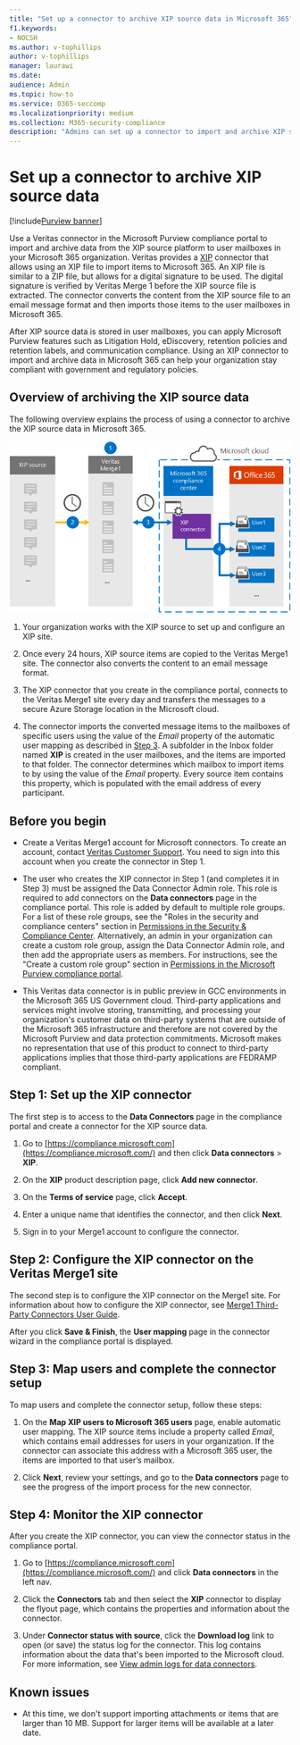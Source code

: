 ```yaml
---
title: "Set up a connector to archive XIP source data in Microsoft 365"
f1.keywords:
- NOCSH
ms.author: v-tophillips
author: v-tophillips
manager: laurawi
ms.date: 
audience: Admin
ms.topic: how-to
ms.service: O365-seccomp
ms.localizationpriority: medium
ms.collection: M365-security-compliance
description: "Admins can set up a connector to import and archive XIP source data from Veritas to Microsoft 365. This connector lets you archive data from third-party data sources in Microsoft 365. After your archive this data, you can use compliance features such as legal hold, content search, and retention policies to manage third-party data."
---
```


# Set up a connector to archive XIP source data

[!include[Purview banner](../includes/purview-rebrand-banner.md)]

Use a Veritas connector in the Microsoft Purview compliance portal to import and archive data from the XIP source platform to user mailboxes in your Microsoft 365 organization. Veritas provides a [XIP](https://globanet.com/xip/) connector that allows using an XIP file to import items to Microsoft 365. An XIP file is similar to a ZIP file, but allows for a digital signature to be used. The digital signature is verified by Veritas Merge 1 before the XIP source file is extracted. The connector converts the content from the XIP source file to an email message format and then imports those items to the user mailboxes in Microsoft 365.

After XIP source data is stored in user mailboxes, you can apply Microsoft Purview features such as Litigation Hold, eDiscovery, retention policies and retention labels, and communication compliance. Using an XIP connector to import and archive data in Microsoft 365 can help your organization stay compliant with government and regulatory policies.

## Overview of archiving the XIP source data

The following overview explains the process of using a connector to archive the XIP source data in Microsoft 365.

![Archiving workflow for XIP source data.](../media/XIPConnectorWorkflow.png)

1. Your organization works with the XIP source to set up and configure an XIP site.

2. Once every 24 hours, XIP source items are copied to the Veritas Merge1 site. The connector also converts the content to an email message format.

3. The XIP connector that you create in the compliance portal, connects to the Veritas Merge1 site every day and transfers the messages to a secure Azure Storage location in the Microsoft cloud.

4. The connector imports the converted message items to the mailboxes of specific users using the value of the *Email* property of the automatic user mapping as described in [Step 3](#step-3-map-users-and-complete-the-connector-setup). A subfolder in the Inbox folder named **XIP** is created in the user mailboxes, and the items are imported to that folder. The connector determines which mailbox to import items to by using the value of the *Email* property. Every source item contains this property, which is populated with the email address of every participant.

## Before you begin

- Create a Veritas Merge1 account for Microsoft connectors. To create an account, contact [Veritas Customer Support](https://www.veritas.com/content/support/). You need to sign into this account when you create the connector in Step 1.

- The user who creates the XIP connector in Step 1 (and completes it in Step 3) must be assigned the Data Connector Admin role. This role is required to add connectors on the **Data connectors** page in the compliance portal. This role is added by default to multiple role groups. For a list of these role groups, see the "Roles in the security and compliance centers" section in [Permissions in the Security & Compliance Center](../security/office-365-security/permissions-in-the-security-and-compliance-center.md#roles-in-the-security--compliance-center). Alternatively, an admin in your organization can create a custom role group, assign the Data Connector Admin role, and then add the appropriate users as members. For instructions, see the "Create a custom role group" section in [Permissions in the Microsoft Purview compliance portal](microsoft-365-compliance-center-permissions.md#create-a-custom-role-group).

- This Veritas data connector is in public preview in GCC environments in the Microsoft 365 US Government cloud. Third-party applications and services might involve storing, transmitting, and processing your organization's customer data on third-party systems that are outside of the Microsoft 365 infrastructure and therefore are not covered by the Microsoft Purview and data protection commitments. Microsoft makes no representation that use of this product to connect to third-party applications implies that those third-party applications are FEDRAMP compliant.

## Step 1: Set up the XIP connector

The first step is to access to the **Data Connectors** page in the compliance portal and create a connector for the XIP source data.

1. Go to [https://compliance.microsoft.com](https://compliance.microsoft.com/) and then click **Data connectors** \> **XIP**.

2. On the **XIP** product description page, click **Add new connector**.

3. On the **Terms of service** page, click **Accept**.

4. Enter a unique name that identifies the connector, and then click **Next**.

5. Sign in to your Merge1 account to configure the connector.

## Step 2: Configure the XIP connector on the Veritas Merge1 site

The second step is to configure the XIP connector on the Merge1 site. For information about how to configure the XIP connector, see [Merge1 Third-Party Connectors User Guide](https://docs.ms.merge1.globanetportal.com/Merge1%20Third-Party%20Connectors%20XIP%20User%20Guide%20.pdf).

After you click **Save & Finish**, the **User mapping** page in the connector wizard in the compliance portal is displayed.

## Step 3: Map users and complete the connector setup

To map users and complete the connector setup, follow these steps:

1. On the **Map XIP users to Microsoft 365 users** page, enable automatic user mapping. The XIP source items include a property called *Email*, which contains email addresses for users in your organization. If the connector can associate this address with a Microsoft 365 user, the items are imported to that user’s mailbox.

2. Click **Next**, review your settings, and go to the **Data connectors** page to see the progress of the import process for the new connector.

## Step 4: Monitor the XIP connector

After you create the XIP connector, you can view the connector status in the compliance portal.

1. Go to [https://compliance.microsoft.com](https://compliance.microsoft.com/) and click **Data connectors** in the left nav.

2. Click the **Connectors** tab and then select the **XIP** connector to display the flyout page, which contains the properties and information about the connector.

3. Under **Connector status with source**, click the **Download log** link to open (or save) the status log for the connector. This log contains information about the data that's been imported to the Microsoft cloud. For more information, see [View admin logs for data connectors](data-connector-admin-logs.md).

## Known issues

- At this time, we don't support importing attachments or items that are larger than 10 MB. Support for larger items will be available at a later date.